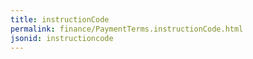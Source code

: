 ```yaml
---
title: instructionCode
permalink: finance/PaymentTerms.instructionCode.html
jsonid: instructioncode
---
```

